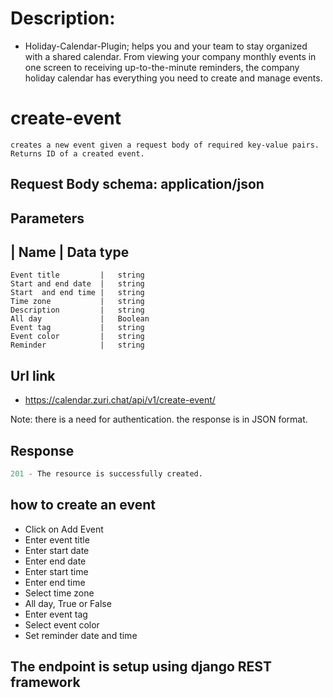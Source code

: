 

# Description:

- Holiday-Calendar-Plugin;
 helps you and your team to stay organized with a shared calendar. From viewing your company monthly events in one screen to receiving up-to-the-minute reminders, the company holiday calendar has everything you need to create and manage events.

# create-event
    creates a new event given a request body of required key-value pairs. Returns ID of a created event.

## Request Body schema: application/json

## Parameters
|   Name                |   Data type
---------------------------------------
 	Event title         |   string
 	Start and end date  |   string
 	Start  and end time |   string
 	Time zone           |   string
 	Description         |   string
 	All day             |   Boolean
    Event tag           |   string
 	Event color         |   string
 	Reminder            |   string


## Url link
- https://calendar.zuri.chat/api/v1/create-event/

Note: there is a need for authentication. the response is in JSON format.


## Response
```s h
201 - The resource is successfully created.
```


## how to create an event
- Click on Add Event
- Enter event title
- Enter start date
- Enter end date
- Enter start time
- Enter end time
- Select time zone
- All day, True or False
- Enter event tag
- Select event color
- Set reminder date and time

## The endpoint is setup using django REST framework